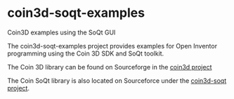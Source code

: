 # coin3d-soqt-examples
Coin3D examples using the SoQt GUI

The coin3d-soqt-examples project provides examples for Open Inventor programming using the Coin 3D SDK and SoQt toolkit.

The Coin 3D library can be found on Sourceforge in the [coin3d project](https://sourceforge.net/projects/coin3d/)

The Coin SoQt library is also located on Sourceforce under the [coin3d-soqt project](https://sourceforge.net/projects/coin3d-soqt/).
